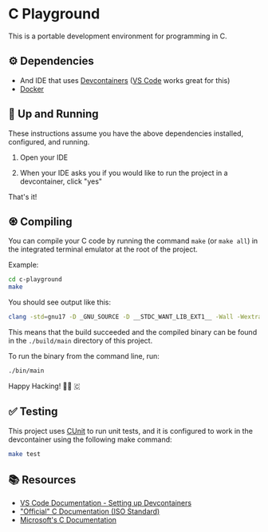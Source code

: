 # C Playground

This is a portable development environment for programming in C.

## ⚙️ Dependencies

-   And IDE that uses [Devcontainers](https://containers.dev/) ([VS Code](https://code.visualstudio.com/) works great for this)
-   [Docker](https://www.docker.com/)

## 🔧 Up and Running

These instructions assume you have the above dependencies installed, configured, and running.

1.  Open your IDE

2.  When your IDE asks you if you would like to run the project in a devcontainer, click "yes"

That's it!

## ♼ Compiling

You can compile your C code by running the command `make` (or `make all`) in the integrated terminal emulator at the
root of the project.

Example:

```sh
cd c-playground
make
```

You should see output like this:

```sh
clang -std=gnu17 -D _GNU_SOURCE -D __STDC_WANT_LIB_EXT1__ -Wall -Wextra -pedantic -lm -o bin/main  build/src/main.o
```

This means that the build succeeded and the compiled binary can be found in the `./build/main` directory of this
project.

To run the binary from the command line, run:

```sh
./bin/main
```

Happy Hacking! 🧑‍💻 🇨

## ✅ Testing

This project uses [CUnit](https://cunit.sourceforge.net/) to run unit tests, and it is configured to work in the
devcontainer using the following make command:

```sh
make test
```

## 📚 Resources

-   [VS Code Documentation - Setting up Devcontainers](https://code.visualstudio.com/docs/devcontainers/containers)
-   ["Official" C Documentation (ISO Standard)](https://www.iso.org/standard/82075.html)
-   [Microsoft's C Documentation](https://learn.microsoft.com/en-us/cpp/c-language/?view=msvc-170)
